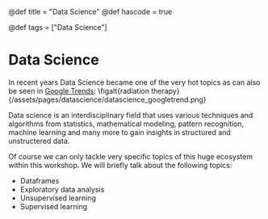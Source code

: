 @def title = "Data Science"
@def hascode = true

@def tags = ["Data Science"]

# Data Science

In recent years Data Science became one of the very hot topics as can also be seen in [Google Trends](https://trends.google.de/trends/explore?date=all&q=data%20science):
\figalt{radiation therapy}{/assets/pages/datascience/datascience_googletrend.png}

Data science is an interdisciplinary field that uses various techniques and algorithms from statistics, mathematical modeling, pattern recognition, machine learning and many more to gain insights in structured and unstructered data.

Of course we can only tackle very specific topics of this huge ecosystem within this workshop. We will briefly talk about the following topics:
- Dataframes
- Exploratory data analysis
- Unsupervised learning
- Supervised learning